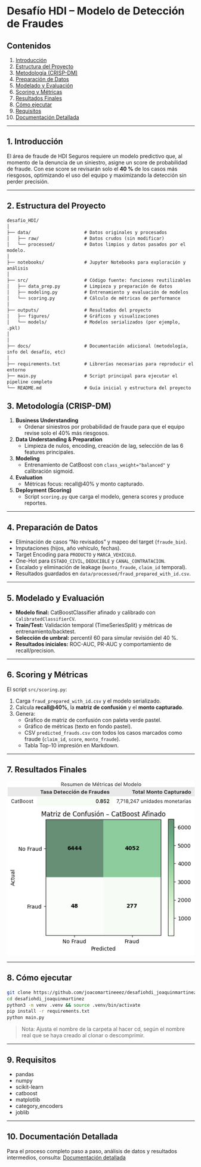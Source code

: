 
# Desafío HDI – Modelo de Detección de Fraudes

## Contenidos
1. [Introducción](#introducción)  
2. [Estructura del Proyecto](#estructura-del-proyecto)  
3. [Metodología (CRISP-DM)](#metodología-crisp-dm)  
4. [Preparación de Datos](#preparación-de-datos)  
5. [Modelado y Evaluación](#modelado-y-evaluación)  
6. [Scoring y Métricas](#scoring-y-métricas)  
7. [Resultados Finales](#resultados-finales)
8. [Cómo ejecutar](#cómo-ejecutar)
9. [Requisitos](#requisitos)
10. [Documentación Detallada](#documentación-detallada)  

---

## 1. Introducción
El área de fraude de HDI Seguros requiere un modelo predictivo que, al momento de la denuncia de un siniestro, asigne un score de probabilidad de fraude. Con ese score se revisarán solo el **40 %** de los casos más riesgosos, optimizando el uso del equipo y maximizando la detección sin perder precisión.

---

## 2. Estructura del Proyecto
```text
desafio_HDI/
│
├── data/                    # Datos originales y procesados
│   ├── raw/                 # Datos crudos (sin modificar)
│   └── processed/           # Datos limpios y datos pasados por el modelo.
│
├── notebooks/               # Jupyter Notebooks para exploración y análisis
│
├── src/                     # Código fuente: funciones reutilizables
│   ├── data_prep.py         # Limpieza y preparación de datos
│   ├── modeling.py          # Entrenamiento y evaluación de modelos
│   └── scoring.py           # Cálculo de métricas de performance
│
├── outputs/                 # Resultados del proyecto
│   ├── figures/             # Gráficos y visualizaciones
│   └── models/              # Modelos serializados (por ejemplo, .pkl)
│
│
├── docs/                    # Documentación adicional (metodología, info del desafío, etc)
│
├── requirements.txt         # Librerías necesarias para reproducir el entorno
├── main.py                  # Script principal para ejecutar el pipeline completo
└── README.md                # Guía inicial y estructura del proyecto
```

## 3. Metodología (CRISP-DM)
1. **Business Understanding**  
   - Ordenar siniestros por probabilidad de fraude para que el equipo revise solo el 40% más riesgosos.  
2. **Data Understanding & Preparation**  
   - Limpieza de nulos, encoding, creación de lag, selección de las 6 features principales.  
3. **Modeling**  
   - Entrenamiento de CatBoost con `class_weight="balanced"` y calibración sigmoid.  
4. **Evaluation**  
   - Métricas focus: recall@40% y monto capturado.  
5. **Deployment (Scoring)**  
   - Script `scoring.py` que carga el modelo, genera scores y produce reportes.

---

## 4. Preparación de Datos
- Eliminación de casos “No revisados” y mapeo del target (`fraude_bin`).  
- Imputaciones (hijos, año vehículo, fechas).  
- Target Encoding para `PRODUCTO` y `MARCA_VEHICULO`.  
- One-Hot para `ESTADO_CIVIL`, `DEDUCIBLE` y `CANAL_CONTRATACION`.  
- Escalado y eliminación de leakage (`monto_fraude`, `claim_id` temporal).  
- Resultados guardados en `data/processed/fraud_prepared_with_id.csv`.

---

## 5. Modelado y Evaluación
- **Modelo final:** CatBoostClassifier afinado y calibrado con `CalibratedClassifierCV`.  
- **Train/Test:** Validación temporal (TimeSeriesSplit) y métricas de entrenamiento/backtest.  
- **Selección de umbral:** percentil 60 para simular revisión del 40 %.  
- **Resultados iniciales:** ROC-AUC, PR-AUC y comportamiento de recall/precision.  

---

## 6. Scoring y Métricas
El script `src/scoring.py`:
1. Carga `fraud_prepared_with_id.csv` y el modelo serializado.  
2. Calcula **recall@40%**, la **matriz de confusión** y el **monto capturado**.  
3. Genera:  
   - Gráfico de matriz de confusión con paleta verde pastel.  
   - Gráfico de métricas (texto en fondo pastel).  
   - CSV `predicted_frauds.csv` con todos los casos marcados como fraude (`claim_id`, `score`, `monto_fraude`).  
   - Tabla Top-10 impresión en Markdown.

---

## 7. Resultados Finales

<img src="outputs/figures/metricasfinales.png" alt="Metricas Finales" width="600"/>

<img src="outputs/figures/matrizfinal.png" alt="Matriz de Confusión CatBoost afinado" width="600"/>

---

## 8. Cómo ejecutar
```bash
git clone https://github.com/joacomartineeez/desafiohdi_joaquinmartinez.git
cd desafiohdi_joaquinmartinez
python3 -m venv .venv && source .venv/bin/activate
pip install -r requirements.txt
python main.py
```
> Nota: Ajusta el nombre de la carpeta al hacer cd, según el nombre real que se haya creado al clonar o descomprimir.
---
## 9. Requisitos
- pandas
- numpy
- scikit-learn
- catboost
- matplotlib
- category_encoders
- joblib

---

## 10. Documentación Detallada

Para el proceso completo paso a paso, análisis de datos y resultados intermedios, consulta:
[Documentación detallada](docs/documentacion_modelo.md)
